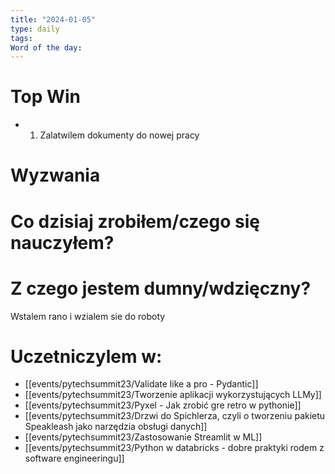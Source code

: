 ```yaml
---
title: "2024-01-05"
type: daily
tags: 
Word of the day:
---
```

# Top Win
- 1. Zalatwilem dokumenty do nowej pracy 
# Wyzwania


# Co dzisiaj zrobiłem/czego się nauczyłem?

# Z czego jestem dumny/wdzięczny?
Wstalem rano i wzialem sie do roboty

# Uczetniczylem w:
- [[events/pytechsummit23/Validate like a pro - Pydantic]]
- [[events/pytechsummit23/Tworzenie aplikacji wykorzystujących LLMy]]
- [[events/pytechsummit23/Pyxel - Jak zrobić gre retro w pythonie]]
- [[events/pytechsummit23/Drzwi do Spichlerza, czyli o tworzeniu pakietu Speakleash jako narzędzia obsługi danych]]
- [[events/pytechsummit23/Zastosowanie Streamlit w ML]]
- [[events/pytechsummit23/Python w databricks - dobre praktyki rodem z software engineeringu]]

